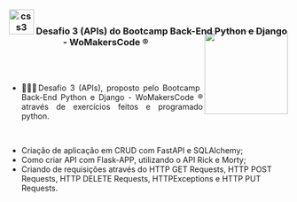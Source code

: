 <div align="center">
<h3><img src="https://i.pinimg.com/originals/e7/26/c7/e726c74ac081eed50feee1433d12c998.gif" alt="css3" width="45"> Desafio 3 (APIs) do Bootcamp Back-End Python e Django - WoMakersCode ®
<img align="right" width="150px" style="margin-top:-10px" src="https://user-images.githubusercontent.com/71572039/216510822-39114072-9905-4308-b0ee-3a4bddc8b76f.png">
</div>
</br>
</br>
<div align="justify">
 
- 👷🏻‍♀️Desafio 3 (APIs), proposto pelo Bootcamp Back-End Python e Django - WoMakersCode ® através de exercícios feitos e programado python.
  
</div>
</br>
<div>
 
  * Criação de aplicação em CRUD com FastAPI e SQLAlchemy;
  * Como criar API com Flask-APP, utilizando o API Rick e Morty;
  * Criando de requisições através do HTTP GET Requests, HTTP POST Requests, HTTP DELETE Requests, HTTPExceptions e HTTP PUT Requests.
 
</div>
